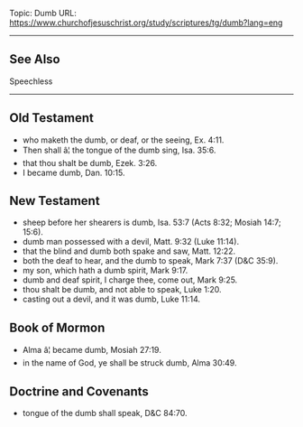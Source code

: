 Topic: Dumb
URL: https://www.churchofjesuschrist.org/study/scriptures/tg/dumb?lang=eng

---

## See Also

Speechless

---

## Old Testament

- who maketh the dumb, or deaf, or the seeing, Ex. 4:11.
- Then shall â¦ the tongue of the dumb sing, Isa. 35:6.
- that thou shalt be dumb, Ezek. 3:26.
- I became dumb, Dan. 10:15.

## New Testament

- sheep before her shearers is dumb, Isa. 53:7 (Acts 8:32; Mosiah 14:7; 15:6).
- dumb man possessed with a devil, Matt. 9:32 (Luke 11:14).
- that the blind and dumb both spake and saw, Matt. 12:22.
- both the deaf to hear, and the dumb to speak, Mark 7:37 (D&C 35:9).
- my son, which hath a dumb spirit, Mark 9:17.
- dumb and deaf spirit, I charge thee, come out, Mark 9:25.
- thou shalt be dumb, and not able to speak, Luke 1:20.
- casting out a devil, and it was dumb, Luke 11:14.

## Book of Mormon

- Alma â¦ became dumb, Mosiah 27:19.
- in the name of God, ye shall be struck dumb, Alma 30:49.

## Doctrine and Covenants

- tongue of the dumb shall speak, D&C 84:70.

